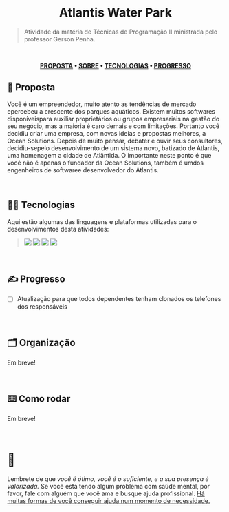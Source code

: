 <div align='center'>
  
# Atlantis Water Park
</div>

> Atividade da matéria de Técnicas de Programação II ministrada pelo professor Gerson Penha.

</br>

<div align="center">

**[PROPOSTA](https://github.com/chroline/well_app#-project-philosophy) • 
[SOBRE](https://github.com/chroline/well_app#-wiki) • 
[TECNOLOGIAS](https://github.com/chroline/well_app#-tech-stack) • 
[PROGRESSO](https://github.com/chroline/well_app#%EF%B8%8F-contributing)**

</div>

## 🧐 Proposta

Você é um empreendedor, muito atento as tendências de mercado epercebeu a crescente dos parques aquáticos. Existem muitos softwares disponíveispara auxiliar proprietários ou grupos empresariais na gestão do seu negócio, mas a maioria é caro demais e com limitações. Portanto você decidiu criar uma empresa, com novas ideias e propostas melhores, a Ocean Solutions. Depois de muito pensar, debater e ouvir seus consultores, decidiu-sepelo desenvolvimento de um sistema novo, batizado de Atlantis, uma homenagem a cidade de Atlântida. O importante neste ponto é que você não é apenas o fundador da Ocean Solutions, também é umdos engenheiros de softwaree desenvolvedor do Atlantis.

<br />

## 👨‍💻 Tecnologias

Aqui estão algumas das linguagens e plataformas utilizadas para o desenvolvimentos desta atividades:

> <img src='https://img.shields.io/badge/TYPESCRIPT-blue?style=for-the-badge'> 
> <img src='https://img.shields.io/badge/NODE%20JS-green?style=for-the-badge'> 
> <img src='https://img.shields.io/badge/VISUAL%20STUDIO%20CODE-purple?style=for-the-badge'> 
> <img src='https://img.shields.io/badge/INSOMNIA-pink?style=for-the-badge'> 

<br />

## ✍️ Progresso

- [ ] Atualização para que todos dependentes tenham clonados os telefones dos responsáveis

<br />

## 🗂️ Organização
Em breve!

<br />

## ⌨️ Como rodar
Em breve!

<br />

# 💛

Lembrete de que *você é ótimo, você é o suficiente, e a sua presença é valorizada.* Se você está tendo algum problema com saúde mental, por favor, fale com alguém que você ama e busque ajuda profissional. [Há muitas formas de você conseguir ajuda num momento de necessidade.](https://www.cvv.org.br/)
